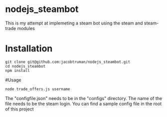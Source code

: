 nodejs_steambot
===============
This is my attempt at implemeting a steam bot using the steam and steam-trade modules

# Installation
```
git clone git@github.com:jacobtruman/nodejs_steambot.git
cd nodejs_steambot
npm install
```

#Usage
```
node trade_offers.js username
```

The "configfile.json" needs to be in the "configs" directory. The name of the file needs to be the steam login. You can find a sample config file in the root of this project
